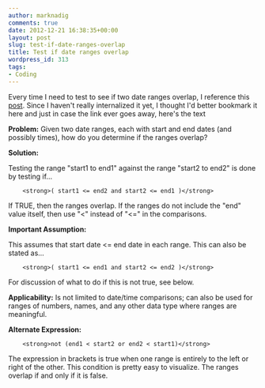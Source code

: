 ```yaml
---
author: marknadig
comments: true
date: 2012-12-21 16:38:35+00:00
layout: post
slug: test-if-date-ranges-overlap
title: Test if date ranges overlap
wordpress_id: 313
tags:
- Coding
---
```


Every time I need to test to see if two date ranges overlap, I reference this [post](http://c2.com/cgi/wiki?TestIfDateRangesOverlap). Since I haven't really internalized it yet, I thought I'd better bookmark it here and just in case the link ever goes away, here's the text

**Problem:** Given two date ranges, each with start and end dates (and possibly times), how do you determine if the ranges overlap?

**Solution:**

Testing the range "start1 to end1" against the range "start2 to end2" is done by testing if...

    
    	<strong>( start1 <= end2 and start2 <= end1 )</strong>


If TRUE, then the ranges overlap. If the ranges do not include the "end" value itself, then use "<" instead of "<=" in the comparisons.

**Important Assumption:**

This assumes that start date <= end date in each range. This can also be stated as...

    
    	<strong>( start1 <= end1 and start2 <= end2 )</strong>


For discussion of what to do if this is not true, see below.

**Applicability:** Is not limited to date/time comparisons; can also be used for ranges of numbers, names, and any other data type where ranges are meaningful.

**Alternate Expression:**

    
    	<strong>not (end1 < start2 or end2 < start1)</strong>


The expression in brackets is true when one range is entirely to the left or right of the other. This condition is pretty easy to visualize. The ranges overlap if and only if it is false.
